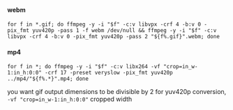 #### webm

```
for f in *.gif; do ffmpeg -y -i "$f" -c:v libvpx -crf 4 -b:v 0 -pix_fmt yuv420p -pass 1 -f webm /dev/null && ffmpeg -y -i "$f" -c:v libvpx -crf 4 -b:v 0 -pix_fmt yuv420p -pass 2 "${f%.gif}".webm; done
```

#### mp4

```
for f in *; do ffmpeg -y -i "$f" -c:v libx264 -vf "crop=in_w-1:in_h:0:0" -crf 17 -preset veryslow -pix_fmt yuv420p ../mp4/"${f%.*}".mp4; done
```

you want gif output dimensions to be divisible by 2 for yuv420p conversion, `-vf "crop=in_w-1:in_h:0:0"` cropped width
